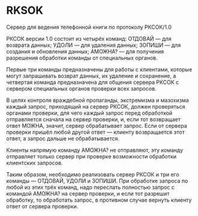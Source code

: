 # RKSOK

Сервер для ведения телефонной книги по протоколу РКСОК/1.0

РКСОК версии 1.0 состоит из четырёх команд:
ОТДОВАЙ — для возврата данных;
УДОЛИ — для удаления данных;
ЗОПИШИ — для создания и обновления данных;
АМОЖНА? — для получения разрешения обработки команды от специальных органов.

Первые три команды предназначены для работы с клиентами, которые могут запрашивать возврат данных, их удаление и сохранение, а четвертая команда предназначена для общения сервера РКСОК с сервером специальных органов проверки всех запросов.

В целях контроля враждебной пропаганды, экстремизма и мазохизма каждый запрос, приходящий на сервер РКСОК, должен проверяться органами проверки, для чего каждый запрос перед обработкой отправляется сначала на сервер проверки, и, если тот возвращает ответ МОЖНА, значит, сервер обрабатывает запрос. Если от сервера проверки пришёл любой другой ответ — клиенту возвращается этот ответ, а запрос дальше не обрабатывается.

Клиенты напрямую команду АМОЖНА? не отправляют, эту команду отправляет только сервер при проверке возможности обработки клиентских запросов.

Таким образом, необходимо реализовать сервер РКСОК и три его команды — ОТДОВАЙ, УДОЛИ и ЗОПИШИ. При обработке запроса по любой из этих трёх команд, надо переслать полностью запрос с командой АМОЖНА? на сервер проверки, и если тот разрешит обработку, то обработать запрос, в противном случае вернуть клиенту ответ от сервера проверки.
